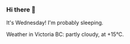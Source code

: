 ### Hi there :wave:

It's Wednesday! I'm probably sleeping.

Weather in Victoria BC: partly cloudy, at +15°C.
